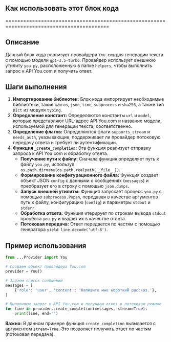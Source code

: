 ## Как использовать этот блок кода
=========================================================================================

Описание
-------------------------
Данный блок кода реализует провайдера `You.com` для генерации текста с помощью модели `gpt-3.5-turbo`. Провайдер использует внешнюю утилиту `you.py`, расположенную в папке `helpers`, чтобы выполнить запрос к API You.com и получить ответ.

Шаги выполнения
-------------------------
1. **Импортирование библиотек:**  Блок кода импортирует необходимые библиотеки, такие как `os`, `json`, `time`, `subprocess` и `sha256`, а также тип `Dict` из модуля `typing`.
2. **Определение констант:** Определяются константы `url` и `model`, которые представляют URL-адрес API You.com и название модели, используемой для генерации текста, соответственно. 
3. **Определение флагов:** Определяются флаги `supports_stream` и `needs_auth`, указывающие, поддерживает ли провайдер потоковую передачу ответа и требует ли аутентификации.
4. **Функция `_create_completion`:** Эта функция реализует отправку запроса к API You.com и обработку ответа.
    - **Получение пути к файлу:** Сначала функция определяет путь к файлу `you.py`, используя `os.path.dirname(os.path.realpath(__file__))`.
    - **Формирование конфигурационного файла:** Функция создает объект JSON `config` с данными о сообщениях (`messages`) и преобразует его в строку с помощью `json.dumps`.
    - **Запуск внешней утилиты:** Функция запускает процесс `you.py` с помощью `subprocess.Popen`, передавая в качестве аргументов путь к файлу, конфигурацию (`config`) и параметры `stdout` и `stderr`. 
    - **Обработка ответа:** Функция итерирует по строкам вывода `stdout` процесса `you.py` и  выдает их в качестве ответа.
    - **Потоковая передача:**  Ответ передается по частям с помощью генератора `yield line.decode('utf-8')`.

Пример использования
-------------------------

```python
from ...Provider import You

# Создаем объект провайдера You.com
provider = You()

# Задаем список сообщений
messages = [
    {'role': 'user', 'content': 'Напишите мне короткий рассказ.'},
]

# Выполняем запрос к API You.com и получаем ответ в потоковом режиме
for line in provider.create_completion(messages, stream=True):
    print(line, end='')
```

**Важно:** В данном примере функция `create_completion` вызывается с аргументом `stream=True`. Это позволяет получить ответ по частям (потоковая передача).